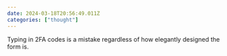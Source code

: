 ```yaml
---
date: 2024-03-18T20:56:49.011Z
categories: ["thought"]
---
```

Typing in 2FA codes is a mistake regardless of how elegantly designed the form is.
